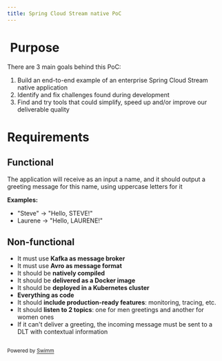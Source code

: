```yaml
---
title: Spring Cloud Stream native PoC
---
```


# &nbsp;Purpose

There are 3 main goals behind this PoC:

1. Build an end-to-end example of an enterprise Spring Cloud Stream native application
2. Identify and fix challenges found during development
3. Find and try tools that could simplify, speed up and/or improve our deliverable quality

# Requirements

## Functional

The application will receive as an input a name, and it should output a greeting message for this name, using uppercase
letters for it

**Examples:**&nbsp;

- "Steve" -> "Hello, STEVE!"
- Laurene -> "Hello, LAURENE!"

## Non-functional

- It must use **Kafka as message broker**
- It must use **Avro as message format**
- It should be **natively compiled**
- It should be **delivered as a Docker image**
- It should be **deployed in a Kubernetes cluster**
- **Everything as code**
- It should **include production-ready features**: monitoring, tracing, etc.
- It should **listen to 2 topics**: one for men greetings and another for women ones
- If it can't deliver a greeting, the incoming message must be sent to a DLT with contextual information

##

<SwmMeta version="3.0.0" repo-id="Z2l0aHViJTNBJTNBcG9jLXNwcmluZy1jbG91ZC1zdHJlYW0tbmF0aXZlJTNBJTNBdGFtYW1pY28=" repo-name="poc-spring-cloud-stream-native"><sup>
Powered by [Swimm](https://app.swimm.io/)</sup></SwmMeta>
